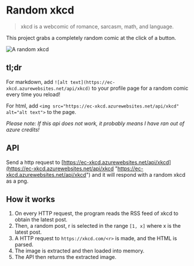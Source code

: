 # Random xkcd

> xkcd is a webcomic of romance, sarcasm, math, and language.

This project grabs a completely random comic at the click of a button.

![A random xkcd](https://ec-xkcd.azurewebsites.net/api/xkcd)

## tl;dr

For markdown, add `![alt text](https://ec-xkcd.azurewebsites.net/api/xkcd)` to your profile page for a random comic every time you reload!

For html, add `<img src="https://ec-xkcd.azurewebsites.net/api/xkcd" alt="alt text">` to the page.

*Please note: If this api does not work, it probably means I have ran out of azure credits!*

## API

Send a http request to [https://ec-xkcd.azurewebsites.net/api/xkcd](https://ec-xkcd.azurewebsites.net/api/xkcd "https://ec-xkcd.azurewebsites.net/api/xkcd") and it will respond with a random xkcd as a png.

## How it works

1. On every HTTP request, the program reads the RSS feed of xkcd to obtain the latest post.
2. Then, a random post, r is selected in the range `[1, x]` where x is the latest post.
3. A HTTP request to `https://xkcd.com/<r>` is made, and the HTML is parsed.
4. The image is extracted and then loaded into memory.
5. The API then returns the extracted image.